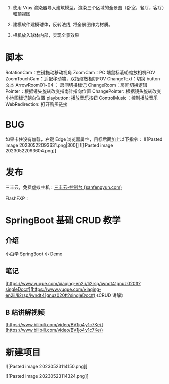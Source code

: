 1. 使用 Vray 渲染器导入建筑模型，渲染三个区域的全景图（卧室，餐厅，客厅）和顶视图

1. 建模软件建模球体，反转法线, 将全景图作为材质。
2. 相机放入球体内部，实现全景效果

# 脚本
RotationCam：左键拖动移动视角
ZoomCam：PC 端鼠标滚轮缩放相机FOV
ZoomTouchCam：适配移动端，双指缩放相机FOV
ChangeText：切换 button 文本
ArrowRoom01~04 ： 房间切换标记
ChangeRoom：房间切换逻辑
Pointer：根据镜头旋转改变指南针指向位置
ChangePointer: 根据镜头旋转改变小地图标记朝向位置
playbutton: 播放音乐按钮
ControlMusic：控制播放音乐
WebRedirection: 打开购买链接

# BUG
如果卡住没有加载，右键 Edge 浏览器属性，目标后面加上以下指令：
![[Pasted image 20230522093631.png|300]]
![[Pasted image 20230522093604.png]]

# 发布
三丰云，免费虚拟主机：[三丰云-控制台 (sanfengyun.com)](https://www.sanfengyun.com/control/#/product)

FlashFXP：



# SpringBoot 基础 CRUD 教学

## 介绍

小白学 SpringBoot 小 Demo

## 笔记

[https://www.yuque.com/xiaqing-en2ii/li2rsp/iwndt41gnuz020ft?singleDoc#](https://www.yuque.com/xiaqing-en2ii/li2rsp/iwndt41gnuz020ft?singleDoc#) 《CRUD 讲解》

## B 站讲解视频

[https://www.bilibili.com/video/BV1jo4y1c7Ke/](https://www.bilibili.com/video/BV1jo4y1c7Ke/)
# 新建项目
![[Pasted image 20230523114150.png]]

![[Pasted image 20230523114324.png]]